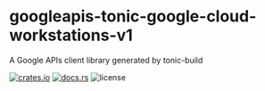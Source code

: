 # googleapis-tonic-google-cloud-workstations-v1

A Google APIs client library generated by tonic-build

[![crates.io](https://img.shields.io/crates/v/googleapis-tonic-google-cloud-workstations-v1)](https://crates.io/crates/googleapis-tonic-google-cloud-workstations-v1)
[![docs.rs](https://img.shields.io/docsrs/googleapis-tonic-google-cloud-workstations-v1)](https://docs.rs/googleapis-tonic-google-cloud-workstations-v1)
![license](https://img.shields.io/crates/l/googleapis-tonic-google-cloud-workstations-v1)
